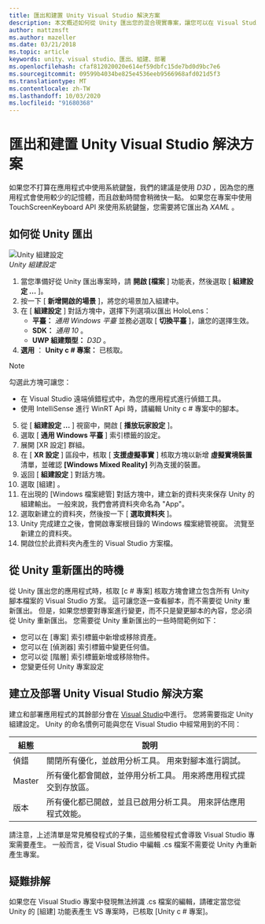 ```yaml
---
title: 匯出和建置 Unity Visual Studio 解決方案
description: 本文概述如何從 Unity 匯出您的混合現實專案，讓您可以在 Visual Studio 中建立和部署。
author: mattzmsft
ms.author: mazeller
ms.date: 03/21/2018
ms.topic: article
keywords: unity、visual studio、匯出、組建、部署
ms.openlocfilehash: cfaf812020020e614ef59dbfc15de7bd0d9bc7e6
ms.sourcegitcommit: 09599b4034be825e4536eeb9566968afd021d5f3
ms.translationtype: MT
ms.contentlocale: zh-TW
ms.lasthandoff: 10/03/2020
ms.locfileid: "91680368"
---
```

# <a name="exporting-and-building-a-unity-visual-studio-solution"></a>匯出和建置 Unity Visual Studio 解決方案

如果您不打算在應用程式中使用系統鍵盤，我們的建議是使用 *D3D* ，因為您的應用程式會使用較少的記憶體，而且啟動時間會稍微快一點。 如果您在專案中使用 TouchScreenKeyboard API 來使用系統鍵盤，您需要將它匯出為 *XAML* 。

## <a name="how-to-export-from-unity"></a>如何從 Unity 匯出

![Unity 組建設定](images/unitybuildsettings-300px.png)<br>
*Unity 組建設定*

1. 當您準備好從 Unity 匯出專案時，請 **開啟 [檔案** ] 功能表，然後選取 [ **組建設定 ...** ]。
2. 按一下 [ **新增開啟的場景** ]，將您的場景加入組建中。
3. 在 [ **組建設定** ] 對話方塊中，選擇下列選項以匯出 HoloLens：
   * **平臺：** *通用 Windows 平臺* 並務必選取 [ **切換平臺** ]，讓您的選擇生效。
   * **SDK：** *通用 10* 。
   * **UWP 組建類型：** *D3D* 。
4. **選用** ： **Unity c # 專案：** 已核取。

>[!NOTE]
>勾選此方塊可讓您：
>* 在 Visual Studio 遠端偵錯程式中，為您的應用程式進行偵錯工具。
>* 使用 IntelliSense 進行 WinRT Api 時，請編輯 Unity c # 專案中的腳本。

5. 從 [ **組建設定 ...** ] 視窗中，開啟 [ **播放玩家設定** ]。
6. 選取 [ **通用 Windows 平臺** ] 索引標籤的設定。
7. 展開 [XR 設定] 群組。
8. 在 [ **XR 設定** ] 區段中，核取 [ **支援虛擬事實** ] 核取方塊以新增 **虛擬實境裝置** 清單，並確認 **[Windows Mixed Reality]** 列為支援的裝置。
9. 返回 [ **組建設定** ] 對話方塊。
10. 選取 [組建]  。
11. 在出現的 [Windows 檔案總管] 對話方塊中，建立新的資料夾來保存 Unity 的組建輸出。 一般來說，我們會將資料夾命名為 "App"。
12. 選取新建立的資料夾，然後按一下 [ **選取資料夾** ]。
13. Unity 完成建立之後，會開啟專案根目錄的 Windows 檔案總管視窗。 流覽至新建立的資料夾。
14. 開啟位於此資料夾內產生的 Visual Studio 方案檔。

## <a name="when-to-re-export-from-unity"></a>從 Unity 重新匯出的時機

從 Unity 匯出您的應用程式時，核取 [c # 專案] 核取方塊會建立包含所有 Unity 腳本檔案的 Visual Studio 方案。 這可讓您逐一查看腳本，而不需要從 Unity 重新匯出。 但是，如果您想要對專案進行變更，而不只是變更腳本的內容，您必須從 Unity 重新匯出。 您需要從 Unity 重新匯出的一些時間範例如下：
* 您可以在 [專案] 索引標籤中新增或移除資產。
* 您可以在 [偵測器] 索引標籤中變更任何值。
* 您可以從 [階層] 索引標籤新增或移除物件。
* 您變更任何 Unity 專案設定

## <a name="building-and-deploying-a-unity-visual-studio-solution"></a>建立及部署 Unity Visual Studio 解決方案

建立和部署應用程式的其餘部分會在 [Visual Studio](../platform-capabilities-and-apis/using-visual-studio.md)中進行。 您將需要指定 Unity 組建設定。 Unity 的命名慣例可能與您在 Visual Studio 中經常用到的不同：

|  組態  |  說明 | 
|----------|----------|
|  偵錯  |  關閉所有優化，並啟用分析工具。 用來對腳本進行調試。 | 
|  Master  |  所有優化都會開啟，並停用分析工具。 用來將應用程式提交到存放區。 | 
|  版本  |  所有優化都已開啟，並且已啟用分析工具。 用來評估應用程式效能。 | 

請注意，上述清單是常見觸發程式的子集，這些觸發程式會導致 Visual Studio 專案需要產生。 一般而言，從 Visual Studio 中編輯 .cs 檔案不需要從 Unity 內重新產生專案。

## <a name="troubleshooting"></a>疑難排解

如果您在 Visual Studio 專案中發現無法辨識 .cs 檔案的編輯，請確定當您從 Unity 的 [組建] 功能表產生 VS 專案時，已核取 [Unity c # 專案]。
